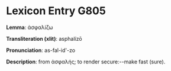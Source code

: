 # Lexicon Entry G805

**Lemma**: ἀσφαλίζω

**Transliteration (xlit)**: asphalízō

**Pronunciation**: as-fal-id'-zo

**Description**:
from ἀσφαλής; to render secure:--make fast (sure).
